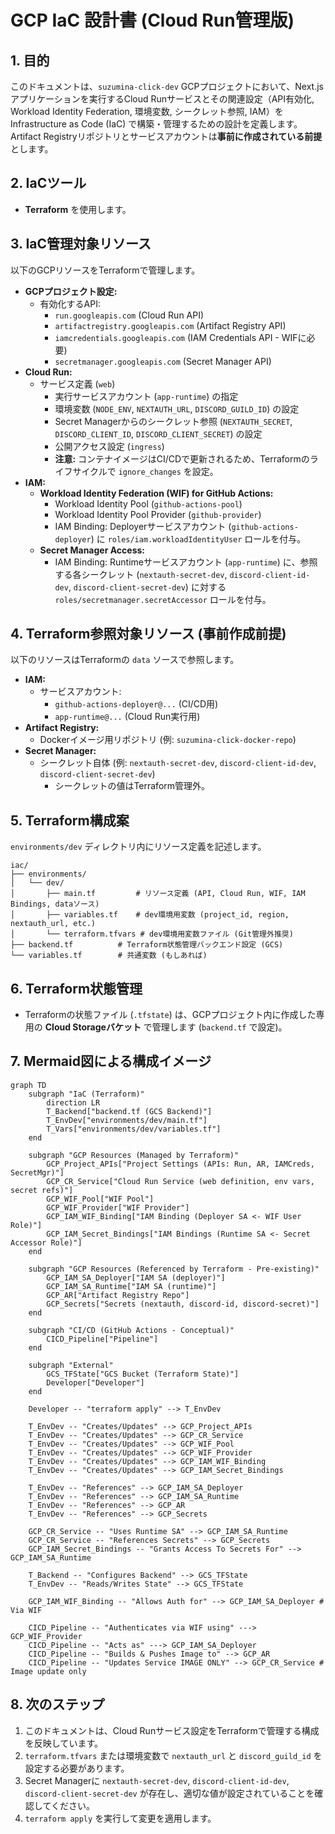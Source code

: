 # GCP IaC 設計書 (Cloud Run管理版)

## 1. 目的

このドキュメントは、`suzumina-click-dev` GCPプロジェクトにおいて、Next.jsアプリケーションを実行するCloud Runサービスとその関連設定（API有効化, Workload Identity Federation, 環境変数, シークレット参照, IAM）をInfrastructure as Code (IaC) で構築・管理するための設計を定義します。Artifact Registryリポジトリとサービスアカウントは**事前に作成されている前提**とします。

## 2. IaCツール

- **Terraform** を使用します。

## 3. IaC管理対象リソース

以下のGCPリソースをTerraformで管理します。

- **GCPプロジェクト設定:**
  - 有効化するAPI:
    - `run.googleapis.com` (Cloud Run API)
    - `artifactregistry.googleapis.com` (Artifact Registry API)
    - `iamcredentials.googleapis.com` (IAM Credentials API - WIFに必要)
    - `secretmanager.googleapis.com` (Secret Manager API)
- **Cloud Run:**
  - サービス定義 (`web`)
    - 実行サービスアカウント (`app-runtime`) の指定
    - 環境変数 (`NODE_ENV`, `NEXTAUTH_URL`, `DISCORD_GUILD_ID`) の設定
    - Secret Managerからのシークレット参照 (`NEXTAUTH_SECRET`, `DISCORD_CLIENT_ID`, `DISCORD_CLIENT_SECRET`) の設定
    - 公開アクセス設定 (`ingress`)
    - **注意:** コンテナイメージはCI/CDで更新されるため、Terraformのライフサイクルで `ignore_changes` を設定。
- **IAM:**
  - **Workload Identity Federation (WIF) for GitHub Actions:**
    - Workload Identity Pool (`github-actions-pool`)
    - Workload Identity Pool Provider (`github-provider`)
    - IAM Binding: Deployerサービスアカウント (`github-actions-deployer`) に `roles/iam.workloadIdentityUser` ロールを付与。
  - **Secret Manager Access:**
    - IAM Binding: Runtimeサービスアカウント (`app-runtime`) に、参照する各シークレット (`nextauth-secret-dev`, `discord-client-id-dev`, `discord-client-secret-dev`) に対する `roles/secretmanager.secretAccessor` ロールを付与。

## 4. Terraform参照対象リソース (事前作成前提)

以下のリソースはTerraformの `data` ソースで参照します。

- **IAM:**
  - サービスアカウント:
    - `github-actions-deployer@...` (CI/CD用)
    - `app-runtime@...` (Cloud Run実行用)
- **Artifact Registry:**
  - Dockerイメージ用リポジトリ (例: `suzumina-click-docker-repo`)
- **Secret Manager:**
  - シークレット自体 (例: `nextauth-secret-dev`, `discord-client-id-dev`, `discord-client-secret-dev`)
    - シークレットの値はTerraform管理外。

## 5. Terraform構成案

`environments/dev` ディレクトリ内にリソース定義を記述します。

```plaintext
iac/
├── environments/
│   └── dev/
│       ├── main.tf         # リソース定義 (API, Cloud Run, WIF, IAM Bindings, dataソース)
│       ├── variables.tf    # dev環境用変数 (project_id, region, nextauth_url, etc.)
│       └── terraform.tfvars # dev環境用変数ファイル (Git管理外推奨)
├── backend.tf          # Terraform状態管理バックエンド設定 (GCS)
└── variables.tf        # 共通変数 (もしあれば)
```

## 6. Terraform状態管理

- Terraformの状態ファイル (`.tfstate`) は、GCPプロジェクト内に作成した専用の **Cloud Storageバケット** で管理します (`backend.tf` で設定)。

## 7. Mermaid図による構成イメージ

```mermaid
graph TD
    subgraph "IaC (Terraform)"
        direction LR
        T_Backend["backend.tf (GCS Backend)"]
        T_EnvDev["environments/dev/main.tf"]
        T_Vars["environments/dev/variables.tf"]
    end

    subgraph "GCP Resources (Managed by Terraform)"
        GCP_Project_APIs["Project Settings (APIs: Run, AR, IAMCreds, SecretMgr)"]
        GCP_CR_Service["Cloud Run Service (web definition, env vars, secret refs)"]
        GCP_WIF_Pool["WIF Pool"]
        GCP_WIF_Provider["WIF Provider"]
        GCP_IAM_WIF_Binding["IAM Binding (Deployer SA <- WIF User Role)"]
        GCP_IAM_Secret_Bindings["IAM Bindings (Runtime SA <- Secret Accessor Role)"]
    end

    subgraph "GCP Resources (Referenced by Terraform - Pre-existing)"
        GCP_IAM_SA_Deployer["IAM SA (deployer)"]
        GCP_IAM_SA_Runtime["IAM SA (runtime)"]
        GCP_AR["Artifact Registry Repo"]
        GCP_Secrets["Secrets (nextauth, discord-id, discord-secret)"]
    end

    subgraph "CI/CD (GitHub Actions - Conceptual)"
        CICD_Pipeline["Pipeline"]
    end

    subgraph "External"
        GCS_TFState["GCS Bucket (Terraform State)"]
        Developer["Developer"]
    end

    Developer -- "terraform apply" --> T_EnvDev

    T_EnvDev -- "Creates/Updates" --> GCP_Project_APIs
    T_EnvDev -- "Creates/Updates" --> GCP_CR_Service
    T_EnvDev -- "Creates/Updates" --> GCP_WIF_Pool
    T_EnvDev -- "Creates/Updates" --> GCP_WIF_Provider
    T_EnvDev -- "Creates/Updates" --> GCP_IAM_WIF_Binding
    T_EnvDev -- "Creates/Updates" --> GCP_IAM_Secret_Bindings

    T_EnvDev -- "References" --> GCP_IAM_SA_Deployer
    T_EnvDev -- "References" --> GCP_IAM_SA_Runtime
    T_EnvDev -- "References" --> GCP_AR
    T_EnvDev -- "References" --> GCP_Secrets

    GCP_CR_Service -- "Uses Runtime SA" --> GCP_IAM_SA_Runtime
    GCP_CR_Service -- "References Secrets" --> GCP_Secrets
    GCP_IAM_Secret_Bindings -- "Grants Access To Secrets For" --> GCP_IAM_SA_Runtime

    T_Backend -- "Configures Backend" --> GCS_TFState
    T_EnvDev -- "Reads/Writes State" --> GCS_TFState

    GCP_IAM_WIF_Binding -- "Allows Auth for" --> GCP_IAM_SA_Deployer # Via WIF

    CICD_Pipeline -- "Authenticates via WIF using" ---> GCP_WIF_Provider
    CICD_Pipeline -- "Acts as" ---> GCP_IAM_SA_Deployer
    CICD_Pipeline -- "Builds & Pushes Image to" --> GCP_AR
    CICD_Pipeline -- "Updates Service IMAGE ONLY" --> GCP_CR_Service # Image update only
```

## 8. 次のステップ

1. このドキュメントは、Cloud Runサービス設定をTerraformで管理する構成を反映しています。
2. `terraform.tfvars` または環境変数で `nextauth_url` と `discord_guild_id` を設定する必要があります。
3. Secret Managerに `nextauth-secret-dev`, `discord-client-id-dev`, `discord-client-secret-dev` が存在し、適切な値が設定されていることを確認してください。
4. `terraform apply` を実行して変更を適用します。
